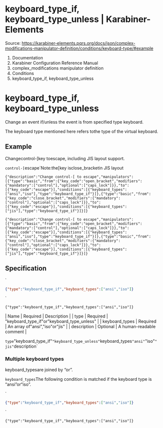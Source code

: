 # keyboard_type_if, keyboard_type_unless | Karabiner-Elements

Source: https://karabiner-elements.pqrs.org/docs/json/complex-modifications-manipulator-definition/conditions/keyboard-type/#example

1. Documentation
1. Karabiner Configuration Reference Manual
1. complex_modifications manipulator definition
1. Conditions
1. keyboard_type_if, keyboard_type_unless

# keyboard_type_if, keyboard_type_unless

Change an event if/unless the event is from specified type keyboard.

The keyboard type mentioned here refers tothe type of the virtual keyboard.

## Example

Changecontrol-[key toescape, including JIS layout support.

`control-[`escape`Note:the[key isclose_bracketin JIS layout

`
{"description":"Change control-[ to escape","manipulators":[{"type":"basic","from":{"key_code":"open_bracket","modifiers":{"mandatory":["control"],"optional":["caps_lock"]}},"to":[{"key_code":"escape"}],"conditions":[{"keyboard_types":["ansi","iso"],"type":"keyboard_type_if"}]},{"type":"basic","from":{"key_code":"close_bracket","modifiers":{"mandatory":["control"],"optional":["caps_lock"]}},"to":[{"key_code":"escape"}],"conditions":[{"keyboard_types":["jis"],"type":"keyboard_type_if"}]}]}
`

`{"description":"Change control-[ to escape","manipulators":[{"type":"basic","from":{"key_code":"open_bracket","modifiers":{"mandatory":["control"],"optional":["caps_lock"]}},"to":[{"key_code":"escape"}],"conditions":[{"keyboard_types":["ansi","iso"],"type":"keyboard_type_if"}]},{"type":"basic","from":{"key_code":"close_bracket","modifiers":{"mandatory":["control"],"optional":["caps_lock"]}},"to":[{"key_code":"escape"}],"conditions":[{"keyboard_types":["jis"],"type":"keyboard_type_if"}]}]}`
## Specification

`

```json
{"type":"keyboard_type_if","keyboard_types":["ansi","iso"]}
```

`

`{"type":"keyboard_type_if","keyboard_types":["ansi","iso"]}`

| Name | Required | Description |
| type | Required | "keyboard_type_if"or"keyboard_type_unless" |
| keyboard_types | Required | An array of"ansi","iso"or"jis" |
| description | Optional | A human-readable comment |

`type`"keyboard_type_if"`"keyboard_type_unless"`keyboard_types`"ansi"`"iso"`"jis"`description`
### Multiple keyboard types

keyboard_typesare joined by “or”.

`keyboard_types`The following condition is matched if the keyboard type is “ansi”or“iso”.

`

```json
{"type":"keyboard_type_if","keyboard_types":["ansi","iso"]}
```

`

`{"type":"keyboard_type_if","keyboard_types":["ansi","iso"]}`